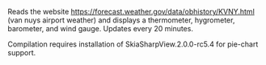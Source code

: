 Reads the website https://forecast.weather.gov/data/obhistory/KVNY.html (van nuys airport weather) and displays a thermometer, hygrometer, barometer, and wind gauge. Updates every 20 minutes.

Compilation requires installation of SkiaSharpView.2.0.0-rc5.4 for pie-chart support.
